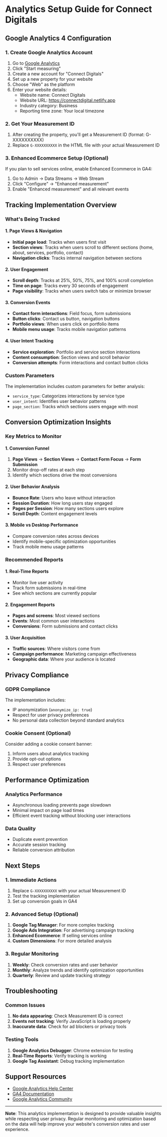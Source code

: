 # Analytics Setup Guide for Connect Digitals

## Google Analytics 4 Configuration

### 1. Create Google Analytics Account
1. Go to [Google Analytics](https://analytics.google.com/)
2. Click "Start measuring"
3. Create a new account for "Connect Digitals"
4. Set up a new property for your website
5. Choose "Web" as the platform
6. Enter your website details:
   - Website name: Connect Digitals
   - Website URL: https://connectdigital.netlify.app
   - Industry category: Business
   - Reporting time zone: Your local timezone

### 2. Get Your Measurement ID
1. After creating the property, you'll get a Measurement ID (format: G-XXXXXXXXXX)
2. Replace `G-XXXXXXXXXX` in the HTML file with your actual Measurement ID

### 3. Enhanced Ecommerce Setup (Optional)
If you plan to sell services online, enable Enhanced Ecommerce in GA4:
1. Go to Admin → Data Streams → Web Stream
2. Click "Configure" → "Enhanced measurement"
3. Enable "Enhanced measurement" and all relevant events

## Tracking Implementation Overview

### What's Being Tracked

#### 1. Page Views & Navigation
- **Initial page load**: Tracks when users first visit
- **Section views**: Tracks when users scroll to different sections (home, about, services, portfolio, contact)
- **Navigation clicks**: Tracks internal navigation between sections

#### 2. User Engagement
- **Scroll depth**: Tracks at 25%, 50%, 75%, and 100% scroll completion
- **Time on page**: Tracks every 30 seconds of engagement
- **Page visibility**: Tracks when users switch tabs or minimize browser

#### 3. Conversion Events
- **Contact form interactions**: Field focus, form submissions
- **Button clicks**: Contact us button, navigation buttons
- **Portfolio views**: When users click on portfolio items
- **Mobile menu usage**: Tracks mobile navigation patterns

#### 4. User Intent Tracking
- **Service exploration**: Portfolio and service section interactions
- **Content consumption**: Section views and scroll behavior
- **Conversion attempts**: Form interactions and contact button clicks

### Custom Parameters
The implementation includes custom parameters for better analysis:
- `service_type`: Categorizes interactions by service type
- `user_intent`: Identifies user behavior patterns
- `page_section`: Tracks which sections users engage with most

## Conversion Optimization Insights

### Key Metrics to Monitor

#### 1. Conversion Funnel
1. **Page Views** → **Section Views** → **Contact Form Focus** → **Form Submission**
2. Monitor drop-off rates at each step
3. Identify which sections drive the most conversions

#### 2. User Behavior Analysis
- **Bounce Rate**: Users who leave without interaction
- **Session Duration**: How long users stay engaged
- **Pages per Session**: How many sections users explore
- **Scroll Depth**: Content engagement levels

#### 3. Mobile vs Desktop Performance
- Compare conversion rates across devices
- Identify mobile-specific optimization opportunities
- Track mobile menu usage patterns

### Recommended Reports

#### 1. Real-Time Reports
- Monitor live user activity
- Track form submissions in real-time
- See which sections are currently popular

#### 2. Engagement Reports
- **Pages and screens**: Most viewed sections
- **Events**: Most common user interactions
- **Conversions**: Form submissions and contact clicks

#### 3. User Acquisition
- **Traffic sources**: Where visitors come from
- **Campaign performance**: Marketing campaign effectiveness
- **Geographic data**: Where your audience is located

## Privacy Compliance

### GDPR Compliance
The implementation includes:
- IP anonymization (`anonymize_ip: true`)
- Respect for user privacy preferences
- No personal data collection beyond standard analytics

### Cookie Consent (Optional)
Consider adding a cookie consent banner:
1. Inform users about analytics tracking
2. Provide opt-out options
3. Respect user preferences

## Performance Optimization

### Analytics Performance
- Asynchronous loading prevents page slowdown
- Minimal impact on page load times
- Efficient event tracking without blocking user interactions

### Data Quality
- Duplicate event prevention
- Accurate session tracking
- Reliable conversion attribution

## Next Steps

### 1. Immediate Actions
1. Replace `G-XXXXXXXXXX` with your actual Measurement ID
2. Test the tracking implementation
3. Set up conversion goals in GA4

### 2. Advanced Setup (Optional)
1. **Google Tag Manager**: For more complex tracking
2. **Google Ads Integration**: For advertising campaign tracking
3. **Enhanced Ecommerce**: If selling services online
4. **Custom Dimensions**: For more detailed analysis

### 3. Regular Monitoring
1. **Weekly**: Check conversion rates and user behavior
2. **Monthly**: Analyze trends and identify optimization opportunities
3. **Quarterly**: Review and update tracking strategy

## Troubleshooting

### Common Issues
1. **No data appearing**: Check Measurement ID is correct
2. **Events not tracking**: Verify JavaScript is loading properly
3. **Inaccurate data**: Check for ad blockers or privacy tools

### Testing Tools
1. **Google Analytics Debugger**: Chrome extension for testing
2. **Real-Time Reports**: Verify tracking is working
3. **Google Tag Assistant**: Debug tracking implementation

## Support Resources
- [Google Analytics Help Center](https://support.google.com/analytics/)
- [GA4 Documentation](https://developers.google.com/analytics/devguides/collection/ga4)
- [Google Analytics Community](https://support.google.com/analytics/community)

---

**Note**: This analytics implementation is designed to provide valuable insights while respecting user privacy. Regular monitoring and optimization based on the data will help improve your website's conversion rates and user experience. 